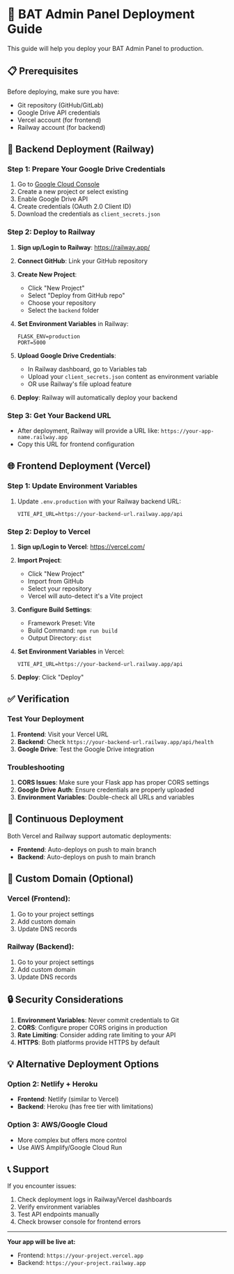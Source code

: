 # 🚀 BAT Admin Panel Deployment Guide

This guide will help you deploy your BAT Admin Panel to production.

## 📋 Prerequisites

Before deploying, make sure you have:
- Git repository (GitHub/GitLab)
- Google Drive API credentials
- Vercel account (for frontend)
- Railway account (for backend)

## 🔧 Backend Deployment (Railway)

### Step 1: Prepare Your Google Drive Credentials

1. Go to [Google Cloud Console](https://console.cloud.google.com/)
2. Create a new project or select existing
3. Enable Google Drive API
4. Create credentials (OAuth 2.0 Client ID)
5. Download the credentials as `client_secrets.json`

### Step 2: Deploy to Railway

1. **Sign up/Login to Railway**: https://railway.app/
2. **Connect GitHub**: Link your GitHub repository
3. **Create New Project**: 
   - Click "New Project"
   - Select "Deploy from GitHub repo"
   - Choose your repository
   - Select the `backend` folder

4. **Set Environment Variables** in Railway:
   ```
   FLASK_ENV=production
   PORT=5000
   ```

5. **Upload Google Drive Credentials**:
   - In Railway dashboard, go to Variables tab
   - Upload your `client_secrets.json` content as environment variable
   - OR use Railway's file upload feature

6. **Deploy**: Railway will automatically deploy your backend

### Step 3: Get Your Backend URL
- After deployment, Railway will provide a URL like: `https://your-app-name.railway.app`
- Copy this URL for frontend configuration

## 🌐 Frontend Deployment (Vercel)

### Step 1: Update Environment Variables

1. Update `.env.production` with your Railway backend URL:
   ```
   VITE_API_URL=https://your-backend-url.railway.app/api
   ```

### Step 2: Deploy to Vercel

1. **Sign up/Login to Vercel**: https://vercel.com/
2. **Import Project**:
   - Click "New Project"
   - Import from GitHub
   - Select your repository
   - Vercel will auto-detect it's a Vite project

3. **Configure Build Settings**:
   - Framework Preset: Vite
   - Build Command: `npm run build`
   - Output Directory: `dist`

4. **Set Environment Variables** in Vercel:
   ```
   VITE_API_URL=https://your-backend-url.railway.app/api
   ```

5. **Deploy**: Click "Deploy"

## ✅ Verification

### Test Your Deployment

1. **Frontend**: Visit your Vercel URL
2. **Backend**: Check `https://your-backend-url.railway.app/api/health`
3. **Google Drive**: Test the Google Drive integration

### Troubleshooting

1. **CORS Issues**: Make sure your Flask app has proper CORS settings
2. **Google Drive Auth**: Ensure credentials are properly uploaded
3. **Environment Variables**: Double-check all URLs and variables

## 🔄 Continuous Deployment

Both Vercel and Railway support automatic deployments:
- **Frontend**: Auto-deploys on push to main branch
- **Backend**: Auto-deploys on push to main branch

## 📱 Custom Domain (Optional)

### Vercel (Frontend):
1. Go to your project settings
2. Add custom domain
3. Update DNS records

### Railway (Backend):
1. Go to your project settings
2. Add custom domain
3. Update DNS records

## 🔒 Security Considerations

1. **Environment Variables**: Never commit credentials to Git
2. **CORS**: Configure proper CORS origins in production
3. **Rate Limiting**: Consider adding rate limiting to your API
4. **HTTPS**: Both platforms provide HTTPS by default

## 💡 Alternative Deployment Options

### Option 2: Netlify + Heroku
- **Frontend**: Netlify (similar to Vercel)
- **Backend**: Heroku (has free tier with limitations)

### Option 3: AWS/Google Cloud
- More complex but offers more control
- Use AWS Amplify/Google Cloud Run

## 📞 Support

If you encounter issues:
1. Check deployment logs in Railway/Vercel dashboards
2. Verify environment variables
3. Test API endpoints manually
4. Check browser console for frontend errors

---

**Your app will be live at:**
- Frontend: `https://your-project.vercel.app`
- Backend: `https://your-project.railway.app`